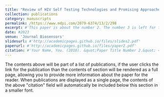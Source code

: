 ```yaml
---
title: "Review of HIV Self Testing Technologies and Promising Approaches for the Next Generation"
collection: publications
category: manuscripts
permalink: /https://www.mdpi.com/2079-6374/13/2/298
excerpt: #'This paper is about the number 2. The number 3 is left for future work.'
date: #2023
venue: 'Journal Biosensors'
slidesurl: #'http://academicpages.github.io/files/slides2.pdf'
paperurl: #'http://academicpages.github.io/files/paper2.pdf'
citation: #'Your Name, You. (2010). &quot;Paper Title Number 2.&quot; <i>Journal 1</i>. 1(2).'
---
```


The contents above will be part of a list of publications, if the user clicks the link for the publication than the contents of section will be rendered as a full page, allowing you to provide more information about the paper for the reader. When publications are displayed as a single page, the contents of the above "citation" field will automatically be included below this section in a smaller font.